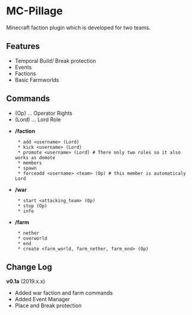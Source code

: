# MC-Pillage
Minecraft faction plugin which is developed for two teams.

## Features
 + Temporal Build/ Break protection
 + Events
 + Factions
 + Basic Farmworlds
 
 ## Commands
 - (Op) ... Operator Rights
 - (Lord) ... Lord Role
 + **/faction**
        
        * add <username> (Lord)
        * kick <username> (Lord)
        * promote <username> (Lord) # There only two roles so it also works as demote
        * members
        * spawn
        * forceadd <username> <team> (Op) # this member is automaticaly Lord
        
 + **/war** 
        
        * start <attacking_team> (Op)
        * stop (Op)
        * info
 
 + **/farm**
 
        * nether
        * overworld
        * end
        * create <farm_world, farm_nether, farm_end> (Op)
 
 
 ## Change Log
 
 **v0.1a** (2019.x.x)
 
 + Added war faction and farm commands
 + Added Event Manager
 + Place and Break protection
